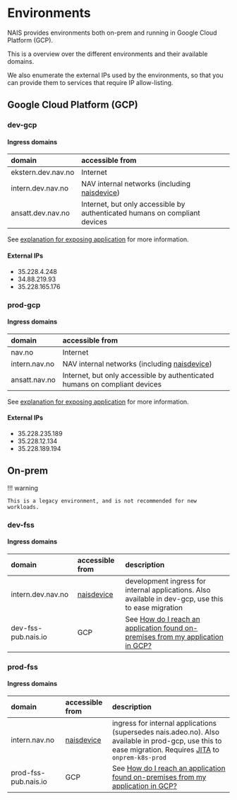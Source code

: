 # Environments

NAIS provides environments both on-prem and running in Google Cloud Platform (GCP).

This is a overview over the different environments and their available domains.

We also enumerate the external IPs used by the environments, so that you can provide them to services that require IP allow-listing.

## Google Cloud Platform (GCP)

### dev-gcp

#### Ingress domains

| domain | accessible from | 
| :--- | :--- |
| ekstern.dev.nav.no | Internet | 
| intern.dev.nav.no  | NAV internal networks (including [naisdevice](../explanation/naisdevice.md))| 
| ansatt.dev.nav.no  | Internet, but only accessible by authenticated humans on compliant devices | 

See [explanation for exposing application](../explanation/exposing-application.md) for more information.

#### External IPs

- 35.228.4.248
- 34.88.219.93
- 35.228.165.176

### prod-gcp

#### Ingress domains

| domain | accessible from |
| :--- | :--- |
| nav.no | Internet |
| intern.nav.no  | NAV internal networks (including [naisdevice](../explanation/naisdevice.md))| 
| ansatt.nav.no  | Internet, but only accessible by authenticated humans on compliant devices | 

See [explanation for exposing application](../explanation/exposing-application.md) for more information.

#### External IPs

- 35.228.235.189
- 35.228.12.134
- 35.228.189.194


## On-prem

!!! warning

    This is a legacy environment, and is not recommended for new workloads. 

### dev-fss

#### Ingress domains

| domain              | accessible from                   | description                                                                                                                                                                       |
| :------------------ | :-------------------------------- | :-------------------------------------------------------------------------------------------------------------------------------------------------------------------------------- |
| intern.dev.nav.no   | [naisdevice](../explanation/naisdevice.md) | development ingress for internal applications. Also available in dev-gcp, use this to ease migration                                                                              |
| dev-fss-pub.nais.io | GCP                               | See [How do I reach an application found on-premises from my application in GCP?](../explanation/migrating-to-gcp.md#how-do-i-reach-an-application-found-on-premises-from-my-application-in-gcp) |

### prod-fss

#### Ingress domains

| domain               | accessible from                   | description                                                                                                                                                                       |
| :------------------- | :-------------------------------- | :-------------------------------------------------------------------------------------------------------------------------------------------------------------------------------- |
| intern.nav.no        | [naisdevice](../explanation/naisdevice.md) | ingress for internal applications (supersedes nais.adeo.no). Also available in prod-gcp, use this to ease migration. Requires [JITA](./naisdevice/jita.md) to `onprem-k8s-prod`      |
| prod-fss-pub.nais.io | GCP                               | See [How do I reach an application found on-premises from my application in GCP?](../explanation/migrating-to-gcp.md#how-do-i-reach-an-application-found-on-premises-from-my-application-in-gcp) |
